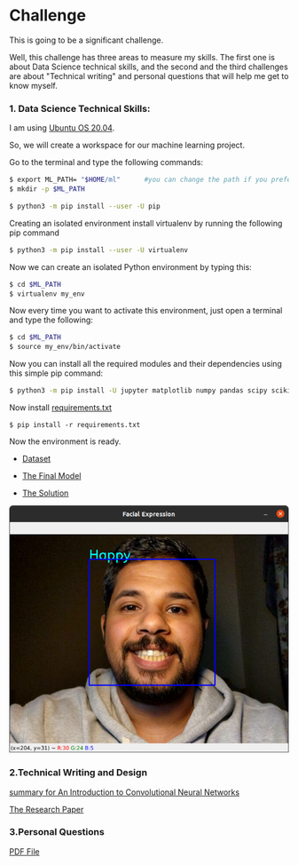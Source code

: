 # Challenge
 This is going to be a significant challenge.

Well, this challenge has three areas to measure my skills. The first one is about Data Science technical skills, and the second and the third challenges are about "Technical writing" and personal questions that will help me get to know myself.

### 1. Data Science Technical Skills:
I am using [Ubuntu OS 20.04](https://ubuntu.com/).

So, we will create a workspace for our machine learning project.

Go to the terminal and type the following commands:
```sh
$ export ML_PATH= "$HOME/ml"      #you can change the path if you prefer
$ mkdir -p $ML_PATH
```
```sh
$ python3 -m pip install --user -U pip
```
Creating an isolated environment
install virtualenv by running the following pip command
```sh
$ python3 -m pip install --user -U virtualenv
```
Now we can create an isolated Python environment by typing this:
```sh
$ cd $ML_PATH
$ virtualenv my_env
```
Now every time you want to activate this environment, just open a terminal and type the following:
```sh
$ cd $ML_PATH
$ source my_env/bin/activate
```
Now you can install all the required modules and their dependencies using this simple pip command:
```sh
$ python3 -m pip install -U jupyter matplotlib numpy pandas scipy scikit-learn
```
Now install [requirements.txt](https://github.com/hraddadi/challenge/blob/main/technical_skills/requirements.txt)
```sah
$ pip install -r requirements.txt
```
Now the environment is ready.

- [Dataset](https://www.kaggle.com/datasets/aadityasinghal/facial-expression-dataset)

- [The Final Model](https://mega.nz/file/6d91BA6Q#ifD0xpkkU2CrZnuXLLqGHHVP_zoXAMIJ0tE8TufDecc)

- [The Solution](https://github.com/hraddadi/challenge/blob/main/technical_skills/facial-expression.ipynb)

![alt text](https://github.com/hraddadi/challenge/blob/main/technical_skills/machine_test.png)

### 2.Technical Writing and Design
[summary for An Introduction to Convolutional Neural Networks](https://github.com/hraddadi/challenge/blob/main/Summary%20for%20a%20research%20paper.pdf)

[The Research Paper](https://github.com/hraddadi/challenge/blob/main/An%20Introduction%20to%20Convolutional%20Neural%20Networks.pdf)

### 3.Personal Questions
[PDF File](https://github.com/hraddadi/challenge/blob/main/Personal.pdf)

